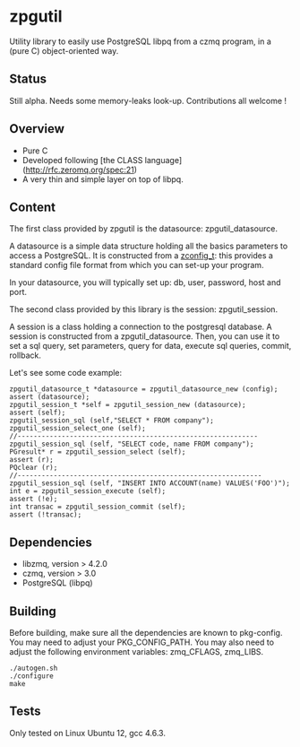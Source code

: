 zpgutil
=======

Utility library to easily use PostgreSQL libpq from a czmq program, in a (pure C) object-oriented way.

Status 
------

Still alpha. Needs some memory-leaks look-up. Contributions all welcome !

Overview 
--------

 * Pure C
 * Developed following  [the CLASS language] (http://rfc.zeromq.org/spec:21)
 * A very thin and simple layer on top of libpq.

Content 
-------

The first class provided by zpgutil is the datasource: zpgutil_datasource.

A datasource is a simple data structure holding all the basics parameters to access a PostgreSQL. It is constructed from a [zconfig_t](http://czmq.zeromq.org/manual:zconfig): this provides a standard config file format from which you can set-up your program.

In your datasource, you will typically set up: db, user, password, host and port. 

The second class provided by this library is the session: zpgutil_session.

A session is a class holding a connection to the postgresql database. A session is constructed from a zpgutil_datasource.
Then, you can use it to set a sql query, set parameters, query for data, execute sql queries, commit, rollback.

Let's see some code example:

    zpgutil_datasource_t *datasource = zpgutil_datasource_new (config);
    assert (datasource);
    zpgutil_session_t *self = zpgutil_session_new (datasource);
    assert (self);
    zpgutil_session_sql (self,"SELECT * FROM company");
    zpgutil_session_select_one (self);
    //------------------------------------------------------------ 
    zpgutil_session_sql (self, "SELECT code, name FROM company");
    PGresult* r = zpgutil_session_select (self); 
    assert (r);
    PQclear (r);
    //-------------------------------------------------------------
    zpgutil_session_sql (self, "INSERT INTO ACCOUNT(name) VALUES('FOO')");
    int e = zpgutil_session_execute (self);
    assert (!e);
    int transac = zpgutil_session_commit (self);
    assert (!transac);

Dependencies   
------------

 * libzmq, version > 4.2.0
 * czmq, version > 3.0
 * PostgreSQL (libpq)

Building 
--------

Before building, make sure all the dependencies are known to pkg-config. You may need to adjust your PKG_CONFIG_PATH.
You may also need to adjust the following environment variables: zmq_CFLAGS, zmq_LIBS.

    ./autogen.sh
    ./configure
    make 

Tests    
-----

Only tested on Linux Ubuntu 12, gcc 4.6.3.
 
